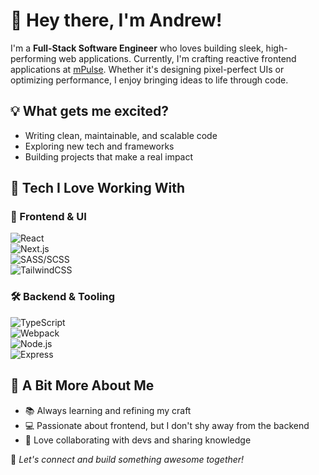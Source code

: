 # 👋 Hey there, I'm Andrew!  

I'm a **Full-Stack Software Engineer** who loves building sleek, high-performing web applications. Currently, I'm crafting reactive frontend applications at [mPulse](https://mpulse.com/). Whether it's designing pixel-perfect UIs or optimizing performance, I enjoy bringing ideas to life through code.  

## 💡 What gets me excited?  
- Writing clean, maintainable, and scalable code  
- Exploring new tech and frameworks  
- Building projects that make a real impact  

## 🔧 Tech I Love Working With  

### 🚀 Frontend & UI  
![React](https://img.shields.io/badge/JavaScript-React-%2361DBFB)  
![Next.js](https://img.shields.io/badge/Javascript-Next-%23000)  
![SASS/SCSS](https://img.shields.io/badge/CSS-SASS/SCSS-%2306B6D4)  
![TailwindCSS](https://img.shields.io/badge/CSS-tailwindcss-%2306B6D4)  

### 🛠 Backend & Tooling  
![TypeScript](https://img.shields.io/badge/JavaScript-TypeScript-%232F74C0)  
![Webpack](https://img.shields.io/badge/Bundler-Webpack-%2389CEF2)  
![Node.js](https://img.shields.io/badge/Javascript-Node-026e00)  
![Express](https://img.shields.io/badge/Javascript-Express-white)  

## 🎯 A Bit More About Me  
- 📚 Always learning and refining my craft  
- 💻 Passionate about frontend, but I don't shy away from the backend  
- 🤝 Love collaborating with devs and sharing knowledge  

🚀 *Let's connect and build something awesome together!*  
